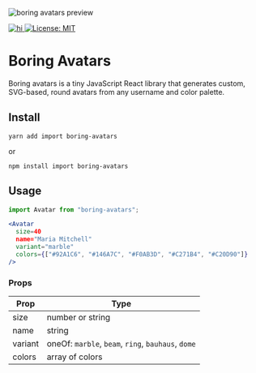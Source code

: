 ![boring avatars preview](https://github.com/boringdesigners/boring-avatars/blob/master/public/boring-avatars-preview.png?raw=true)


<a href="https://www.npmjs.com/package/boring-avatars">

![hi](https://badgen.net/npm/v/boring-avatars)
[![License: MIT](https://img.shields.io/badge/License-MIT-yellow.svg)](https://opensource.org/licenses/MIT)


</a>

# Boring Avatars

Boring avatars is a tiny JavaScript React library that generates custom, SVG-based, round avatars from any username and color palette.

## Install

```
yarn add import boring-avatars
```

or

```
npm install import boring-avatars
```

## Usage

```jsx
import Avatar from "boring-avatars";

<Avatar
  size=40
  name="Maria Mitchell"
  variant="marble"
  colors={["#92A1C6", "#146A7C", "#F0AB3D", "#C271B4", "#C20D90"]}
/>


```

### Props

| Prop    | Type                                              |
| ------- | ------------------------------                    |
| size    | number or string                                  |
| name    | string                                            |
| variant | oneOf: `marble`, `beam`, `ring`, `bauhaus`, `dome` |
| colors  | array of colors                                   |
